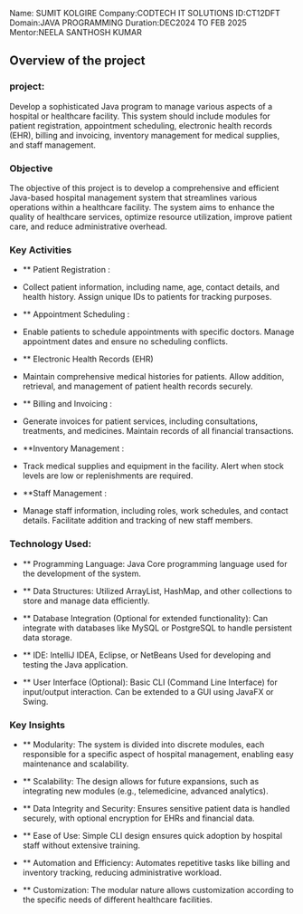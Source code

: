 Name: SUMIT KOLGIRE
Company:CODTECH IT SOLUTIONS
ID:CT12DFT
Domain:JAVA PROGRAMMING
Duration:DEC2024 TO FEB 2025
Mentor:NEELA SANTHOSH KUMAR


## Overview of the project

### project:   
Develop a sophisticated Java program to manage various aspects of a
hospital or healthcare facility. This system should include modules for
patient registration, appointment scheduling, electronic health records
(EHR), billing and invoicing, inventory management for medical supplies,
and staff management.

### Objective
The objective of this project is to develop a comprehensive and efficient Java-based hospital management system that streamlines various operations within a healthcare facility. The system aims to enhance the quality of healthcare services, optimize resource utilization, improve patient care, and reduce administrative overhead.

### Key Activities

- ** Patient Registration :
- Collect patient information, including name, age, contact details, and health history.
Assign unique IDs to patients for tracking purposes.

- ** Appointment Scheduling :
- Enable patients to schedule appointments with specific doctors.
Manage appointment dates and ensure no scheduling conflicts.

- ** Electronic Health Records (EHR)
- Maintain comprehensive medical histories for patients.
Allow addition, retrieval, and management of patient health records securely.

- ** Billing and Invoicing :
- Generate invoices for patient services, including consultations, treatments, and medicines.
Maintain records of all financial transactions.

- **Inventory Management :
- Track medical supplies and equipment in the facility.
Alert when stock levels are low or replenishments are required.

 - **Staff Management :
  - Manage staff information, including roles, work schedules, and contact details.
Facilitate addition and tracking of new staff members.


### Technology Used: 

- ** Programming Language: Java
Core programming language used for the development of the system.

- ** Data Structures:
Utilized ArrayList, HashMap, and other collections to store and manage data efficiently.

- ** Database Integration (Optional for extended functionality):
Can integrate with databases like MySQL or PostgreSQL to handle persistent data storage.

- ** IDE: IntelliJ IDEA, Eclipse, or NetBeans
Used for developing and testing the Java application.

- ** User Interface (Optional):
Basic CLI (Command Line Interface) for input/output interaction. Can be extended to a GUI using JavaFX or Swing.

### Key Insights

- ** Modularity:
The system is divided into discrete modules, each responsible for a specific aspect of hospital management, enabling easy maintenance and scalability.

- **  Scalability:
The design allows for future expansions, such as integrating new modules (e.g., telemedicine, advanced analytics).

- ** Data Integrity and Security:
Ensures sensitive patient data is handled securely, with optional encryption for EHRs and financial data.

- ** Ease of Use:
Simple CLI design ensures quick adoption by hospital staff without extensive training.

- ** Automation and Efficiency:
Automates repetitive tasks like billing and inventory tracking, reducing administrative workload.

- ** Customization:
The modular nature allows customization according to the specific needs of different healthcare facilities.


